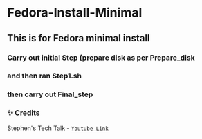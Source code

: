 # Fedora-Install-Minimal

## This is for Fedora minimal install

### Carry out initial Step (prepare disk as per Prepare_disk

### and then ran Step1.sh

### then carry out Final_step



### ✨ Credits
Stephen's Tech Talk - [`Youtube Link`](https://youtu.be/uqsVb3lvtBg?si=zDQfwtMfUOWh0zV5)
